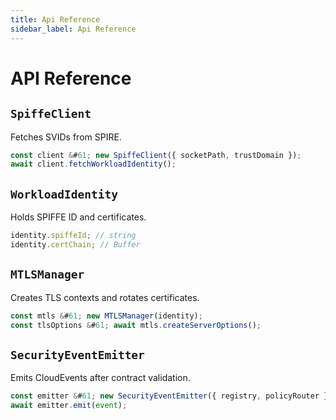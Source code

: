 ```yaml
---
title: Api Reference
sidebar_label: Api Reference
---
```


# API Reference

## `SpiffeClient`

Fetches SVIDs from SPIRE.

```typescript
const client &#61; new SpiffeClient({ socketPath, trustDomain });
await client.fetchWorkloadIdentity();
```

## `WorkloadIdentity`

Holds SPIFFE ID and certificates.

```typescript
identity.spiffeId; // string
identity.certChain; // Buffer
```

## `MTLSManager`

Creates TLS contexts and rotates certificates.

```typescript
const mtls &#61; new MTLSManager(identity);
const tlsOptions &#61; await mtls.createServerOptions();
```

## `SecurityEventEmitter`

Emits CloudEvents after contract validation.

```typescript
const emitter &#61; new SecurityEventEmitter({ registry, policyRouter });
await emitter.emit(event);
```
